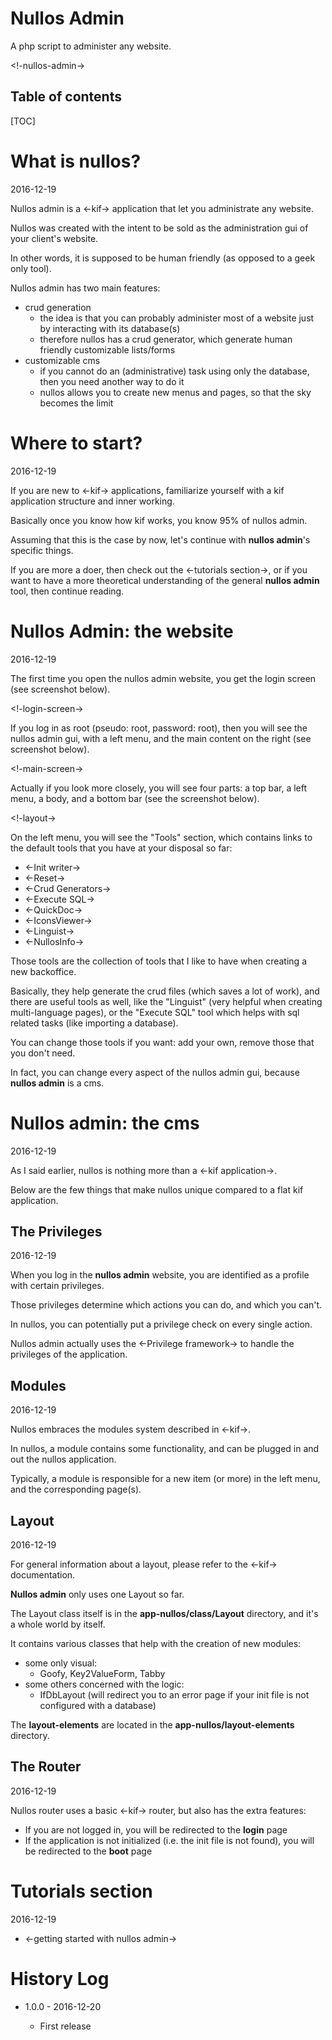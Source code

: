 Nullos Admin
================

A php script to administer any website.



<!-nullos-admin->



Table of contents
---------------------
[TOC]




What is nullos?
==================
2016-12-19

Nullos admin is a <-kif-> application that let you administrate any website.

Nullos was created with the intent to be sold as the administration gui of your client's website.

In other words, it is supposed to be human friendly (as opposed to a geek only tool).


Nullos admin has two main features:


- crud generation 
    - the idea is that you can probably administer most of a website just by interacting with its database(s) 
    - therefore nullos has a crud generator, which generate human friendly customizable lists/forms  
- customizable cms
    - if you cannot do an (administrative) task using only the database, then you need another way to do it 
    - nullos allows you to create new menus and pages, so that the sky becomes the limit






Where to start?
==================
2016-12-19

If you are new to <-kif-> applications, familiarize yourself with a kif application structure and inner working.

Basically once you know how kif works, you know 95% of nullos admin.


Assuming that this is the case by now, let's continue with **nullos admin**'s specific things.

If you are more a doer, then check out the <-tutorials section->,
or if you want to have a more theoretical understanding of the general **nullos admin** tool,
then continue reading.


 
Nullos Admin: the website
==================================
2016-12-19

The first time you open the nullos admin website, you get the login screen (see screenshot below).
 
<!-login-screen->

If you log in as root (pseudo: root, password: root), then you will see the nullos admin gui,
with a left menu, and the main content on the right (see screenshot below).

<!-main-screen->

Actually if you look more closely, you will see four parts: a top bar, a left menu, a body,
and a bottom bar (see the screenshot below).

<!-layout->



On the left menu, you will see the "Tools" section, which contains links to the default tools
that you have at your disposal so far:

- <-Init writer->
- <-Reset->
- <-Crud Generators->
- <-Execute SQL->
- <-QuickDoc->
- <-IconsViewer->
- <-Linguist->
- <-NullosInfo->



Those tools are the collection of tools that I like to have when creating a new backoffice.

Basically, they help generate the crud files (which saves a lot of work), and there are useful tools as well,
like the "Linguist" (very helpful when creating multi-language pages), or the "Execute SQL" tool which
helps with sql related tasks (like importing a database).
  
  
You can change those tools if you want: add your own, remove those that you don't need.

In fact, you can change every aspect of the nullos admin gui, because **nullos admin** is a cms.





Nullos admin: the cms
=========================
2016-12-19


As I said earlier, nullos is nothing more than a <-kif application->.


Below are the few things that make nullos unique compared to a flat kif application.


The Privileges
----------------
2016-12-19

When you log in the **nullos admin** website, you are identified as a profile with 
certain privileges.

Those privileges determine which actions you can do, and which you can't.

In nullos, you can potentially put a privilege check on every single action.

Nullos admin actually uses the <-Privilege framework-> to handle the privileges of the application.


Modules
--------------
2016-12-19

Nullos embraces the modules system described in <-kif->.

In nullos, a module contains some functionality, and can be plugged in and out the nullos application.

Typically, a module is responsible for a new item (or more) in the left menu, and the corresponding page(s).



Layout
---------
2016-12-19


For general information about a layout, please refer to the <-kif-> documentation.


**Nullos admin** only uses one Layout so far.

The Layout class itself is in the **app-nullos/class/Layout** directory, and it's a whole world by itself.

It contains various classes that help with the creation of new modules:
 
- some only visual:
    - Goofy, Key2ValueForm, Tabby
- some others concerned with the logic:
    - IfDbLayout (will redirect you to an error page if your init file is not configured with a database)


The **layout-elements** are located in the **app-nullos/layout-elements** directory.

    
    



The Router
------------
2016-12-19

Nullos router uses a basic <-kif-> router, but also has the extra features:
 
- If you are not logged in, you will be redirected to the **login** page 
- If the application is not initialized (i.e. the init file is not found), you will be redirected to the **boot** page 





Tutorials section
=========================
2016-12-19


- <-getting started with nullos admin->






History Log
===============

- 1.0.0 - 2016-12-20

    - First release    





